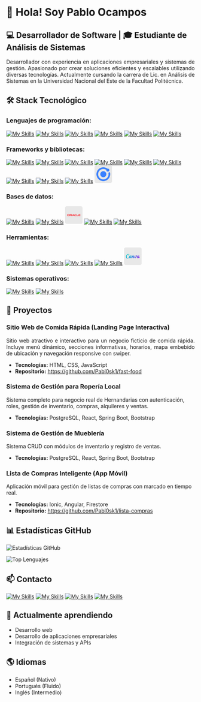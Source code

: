 # 👋 Hola! Soy Pablo Ocampos

## 💻 Desarrollador de Software | 🎓 Estudiante de Análisis de Sistemas
<p align="justify">
  Desarrollador con experiencia en aplicaciones empresariales y sistemas de gestión. Apasionado por crear soluciones eficientes y escalables utilizando diversas tecnologías. Actualmente cursando la carrera de Lic. en Análisis de Sistemas en la Universidad Nacional del Este de la Facultad Politécnica.
</p>

## 🛠️ Stack Tecnológico

### Lenguajes de programación:
[![My Skills](https://skillicons.dev/icons?i=java&theme=light)](https://www.java.com/)
[![My Skills](https://skillicons.dev/icons?i=js&theme=light)](https://developer.mozilla.org/en-US/docs/Web/JavaScript)
[![My Skills](https://skillicons.dev/icons?i=typescript&theme=light)](https://www.typescriptlang.org/)
[![My Skills](https://skillicons.dev/icons?i=html&theme=light)](https://developer.mozilla.org/en-US/docs/Web/HTML)
[![My Skills](https://skillicons.dev/icons?i=css&theme=light)](https://developer.mozilla.org/en-US/docs/Web/CSS)
[![My Skills](https://skillicons.dev/icons?i=c&theme=light)](https://en.cppreference.com/w/c/language)

### Frameworks y bibliotecas:
[![My Skills](https://skillicons.dev/icons?i=spring&theme=light)](https://spring.io/)
[![My Skills](https://skillicons.dev/icons?i=react&theme=light)](https://reactjs.org/)
[![My Skills](https://skillicons.dev/icons?i=bootstrap&theme=light)](https://getbootstrap.com/)
[![My Skills](https://skillicons.dev/icons?i=tailwind&theme=light)](https://tailwindcss.com/)
[![My Skills](https://skillicons.dev/icons?i=sass&theme=light)](https://sass-lang.com/)
[![My Skills](https://skillicons.dev/icons?i=angular&theme=light)](https://angular.io/)
[![My Skills](https://skillicons.dev/icons?i=nodejs&theme=light)](https://nodejs.org/)
[![My Skills](https://skillicons.dev/icons?i=vite&theme=light)](https://vite.dev/)
[![My Skills](https://skillicons.dev/icons?i=astro&theme=light)](https://astro.build/)
<a href="https://ionicframework.com/"><img alt="Ionic" height="47" width="47" src="https://github.com/gui-bus/TechIcons/blob/main/Light/Ionic.svg"></a>

### Bases de datos:
[![My Skills](https://skillicons.dev/icons?i=postgres&theme=light)](https://www.postgresql.org/)
[![My Skills](https://skillicons.dev/icons?i=mysql&theme=light)](https://www.mysql.com/)
<a href="https://www.oracle.com/database/sqldeveloper/"><img alt="Oracle" height="47" width="47" src="https://github.com/gui-bus/TechIcons/blob/main/Light/Oracle.svg"></a>
[![My Skills](https://skillicons.dev/icons?i=mongodb&theme=light)](https://www.mongodb.com/)
[![My Skills](https://skillicons.dev/icons?i=firebase&theme=light)](https://firebase.google.com/)

### Herramientas:
[![My Skills](https://skillicons.dev/icons?i=git&theme=light)](https://git-scm.com/)
[![My Skills](https://skillicons.dev/icons?i=vscode&theme=light)](https://code.visualstudio.com/)
[![My Skills](https://skillicons.dev/icons?i=postman&theme=light)](https://www.postman.com/)
[![My Skills](https://skillicons.dev/icons?i=eclipse&theme=light)](https://www.eclipse.org/)
<a href="https://www.canva.com/en_gb/"><img alt="Canva" height="47" width="47" src="https://github.com/gui-bus/TechIcons/blob/main/Light/Canva.svg"></a>

### Sistemas operativos:
[![My Skills](https://skillicons.dev/icons?i=windows&theme=light)](https://www.microsoft.com/es-es/windows?r=1/)
[![My Skills](https://skillicons.dev/icons?i=ubuntu&theme=light)](https://ubuntu.com/)

## 🚀 Proyectos

### Sitio Web de Comida Rápida (Landing Page Interactiva)
<p align="justify">Sitio web atractivo e interactivo para un negocio ficticio de comida rápida. Incluye menú dinámico, secciones informativas, horarios, mapa embebido de ubicación y navegación responsive con swiper.</p>

- **Tecnologías:** HTML, CSS, JavaScript
- **Repositorio:** https://github.com/Pabl0sk1/fast-food

### Sistema de Gestión para Ropería Local
Sistema completo para negocio real de Hernandarias con autenticación, roles, gestión de inventario, compras, alquileres y ventas.
- **Tecnologías:** PostgreSQL, React, Spring Boot, Bootstrap

### Sistema de Gestión de Mueblería
Sistema CRUD con módulos de inventario y registro de ventas.
- **Tecnologías:** PostgreSQL, React, Spring Boot, Bootstrap

### Lista de Compras Inteligente (App Móvil)
Aplicación móvil para gestión de listas de compras con marcado en tiempo real.
- **Tecnologías:** Ionic, Angular, Firestore
- **Repositorio:** https://github.com/Pabl0sk1/lista-compras

## 📊 Estadísticas GitHub

![Estadísticas GitHub](https://github-readme-stats.vercel.app/api?username=Pabl0sk1&show_icons=true&theme=radical)

![Top Lenguajes](https://github-readme-stats.vercel.app/api/top-langs/?username=Pabl0sk1&layout=compact&theme=radical)

## 📫 Contacto

[![My Skills](https://skillicons.dev/icons?i=linkedin&theme=light)](https://www.linkedin.com/in/pablo-m-ocampos/)
[![My Skills](https://skillicons.dev/icons?i=gmail&theme=light)](mailto:pablo.mk.ocampos@gmail.com)
[![My Skills](https://skillicons.dev/icons?i=github&theme=light)](https://github.com/Pabl0sk1)
[![My Skills](https://skillicons.dev/icons?i=discord&theme=light)](https://discordapp.com/users/918699279806255165)

## 🌱 Actualmente aprendiendo
- Desarrollo web
- Desarrollo de aplicaciones empresariales
- Integración de sistemas y APIs

## 🌎 Idiomas
- Español (Nativo)
- Portugués (Fluido)
- Inglés (Intermedio)
